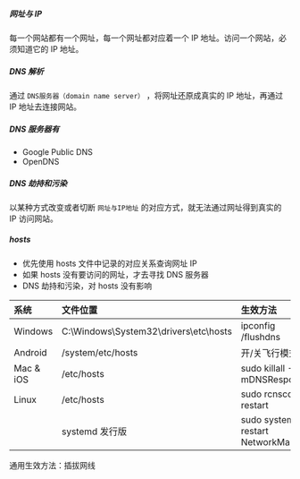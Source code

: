##### 网址与 IP
每一个网站都有一个网址，每一个网址都对应着一个 IP 地址。访问一个网站，必须知道它的 IP 地址。

##### DNS 解析
通过 `DNS服务器（domain name server）` ，将网址还原成真实的 IP 地址，再通过 IP 地址去连接网站。

##### DNS 服务器有
- Google Public DNS
- OpenDNS

##### DNS 劫持和污染
以某种方式改变或者切断 `网址与IP地址` 的对应方式，就无法通过网址得到真实的 IP 访问网站。

##### hosts
- 优先使用 hosts 文件中记录的对应关系查询网址 IP
- 如果 hosts 没有要访问的网址，才去寻找 DNS 服务器
- DNS 劫持和污染，对 hosts 没有影响

|系统      |文件位置                              |生效方法                              |
|:--------|:------------------------------------|:------------------------------------|
|Windows  |C:\Windows\System32\drivers\etc\hosts|ipconfig /flushdns                   |
|Android  |/system/etc/hosts                    |开/关飞行模式　　　　　　                |
|Mac & iOS|/etc/hosts                           |sudo killall -HUP mDNSResponder      |
|Linux    |/etc/hosts                           |sudo rcnscd restart                  |
|         |systemd 发行版                        |sudo systemctl restart NetworkManager|

通用生效方法：插拔网线